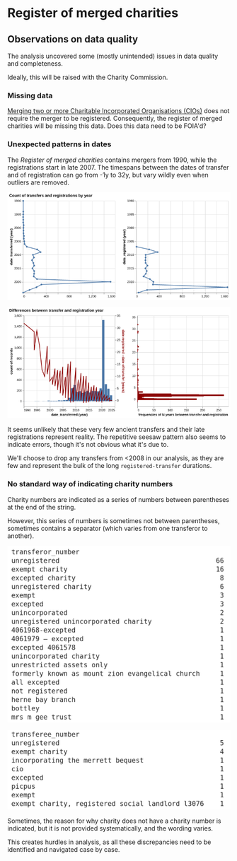 # Register of merged charities

## Observations on data quality

The analysis uncovered some (mostly unintended) issues in data quality and completeness. 

Ideally, this will be raised with the Charity Commission.

### Missing data

[Merging two or more Charitable Incorporated Organisations (CIOs)](https://www.gov.uk/government/publications/register-of-merged-charities/guidance-about-the-register-of-merged-charities#merging-two-or-more-charitable-incorporated-organisations-cios) does not require the merger to be registered. Consequently, the register of merged charities will be missing this data. Does this data need to be FOIA'd?

### Unexpected patterns in dates

The *Register of merged charities* contains mergers from 1990, while the registrations start in late 2007. The timespans between the dates of transfer and of registration can go from -1y to 32y, but vary wildly even when outliers are removed.

![](../assets/count_transfer_registration_year.png)

![](../assets/diff_transfer_registration_year.png)

It seems unlikely that these very few ancient transfers and their late registrations represent reality. The repetitive seesaw pattern also seems to indicate errors, though it's not obvious what it's due to.

We'll choose to drop any transfers from <2008 in our analysis, as they are few and represent the bulk of the long `registered-transfer` durations.

### No standard way of indicating charity numbers

Charity numbers are indicated as a series of numbers between parentheses at the end of the string.

However, this series of numbers is sometimes not between parentheses, sometimes contains a separator (which varies from one transferor to another). 

![](../assets/no_charity_numbers_transferors.png)

![](../assets/no_charity_numbers_transferees.png)

Sometimes, the reason for why charity does not have a charity number is indicated, but it is not provided systematically, and the wording varies.

This creates hurdles in analysis, as all these discrepancies need to be identified and navigated case by case.
